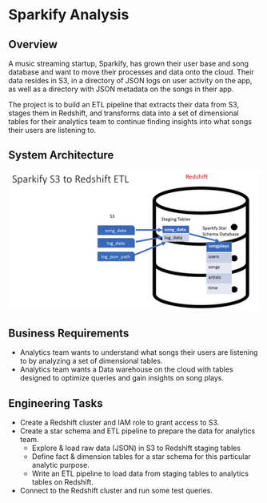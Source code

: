 # Sparkify Analysis

## Overview

A music streaming startup, Sparkify, has grown their user base and song database and want to move their processes and data onto the cloud. Their data resides in S3, in a directory of JSON logs on user activity on the app, as well as a directory with JSON metadata on the songs in their app.

The project is to build an ETL pipeline that extracts their data from S3, stages them in Redshift, and transforms data into a set of dimensional tables for their analytics team to continue finding insights into what songs their users are listening to.

## System Architecture

<img src="images/architecture.png">

## Business Requirements

- Analytics team wants to understand what songs their users are listening to by analyzing a set of dimensional tables.
- Analytics team wants a Data warehouse on the cloud with tables designed to optimize queries and gain insights on song plays.

## Engineering Tasks

- Create a Redshift cluster and IAM role to grant access to S3.
- Create a star schema and ETL pipeline to prepare the data for analytics team.
  - Explore & load raw data (JSON) in S3 to Redshift staging tables
  - Define fact & dimension tables for a star schema for this particular analytic purpose.
  - Write an ETL pipeline to load data from staging tables to analytics tables on Redshift.
- Connect to the Redshift cluster and run some test queries.
